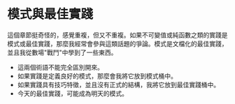 # 模式與最佳實踐

這個章節挺奇怪的，感覺重複，但又不重複。如果不可變值或純函數之類的實踐是模式或最佳實踐，那麼我經常會參與這類話題的爭論。模式是文檔化的最佳實踐，並且我從數場"戰鬥"中學到了一些東西。

* 這兩個術語不能完全區別開來。
* 如果實踐是定義良好的模式，那麼會我將它放到模式桶中。
* 如果實踐具有技巧特徵，並且沒有正式的結構，我將它放到最佳實踐桶中。
* 今天的最佳實踐，可能成為明天的模式。

